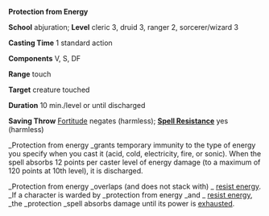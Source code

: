 **Protection from Energy**

**School** abjuration; **Level** cleric 3, druid 3, ranger 2, sorcerer/wizard 3

**Casting Time** 1 standard action

**Components** V, S, DF

**Range** touch

**Target** creature touched

**Duration** 10 min./level or until discharged

**Saving Throw** [Fortitude](../combat.md#_fortitude) negates (harmless); **[Spell Resistance](../glossary.md#_spell-resistance)** yes (harmless)

_Protection from energy _grants temporary immunity to the type of energy you specify when you cast it (acid, cold, electricity, fire, or sonic). When the spell absorbs 12 points per caster level of energy damage (to a maximum of 120 points at 10th level), it is discharged.

_Protection from energy _overlaps (and does not stack with) _ [resist energy](resistEnergy.md#_resist-energy). _If a character is warded by _protection from energy _and _ [resist energy](resistEnergy.md#_resist-energy), _the _protection _spell absorbs damage until its power is [exhausted](../glossary.md#_exhausted).

